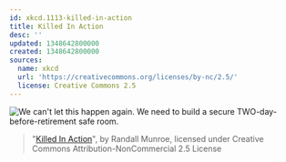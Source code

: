 ```yaml
---
id: xkcd.1113-killed-in-action
title: Killed In Action
desc: ''
updated: 1348642800000
created: 1348642800000
sources:
  name: xkcd
  url: 'https://creativecommons.org/licenses/by-nc/2.5/'
  license: Creative Commons 2.5
---
```

![We can't let this happen again. We need to build a secure TWO-day-before-retirement safe room.](https://imgs.xkcd.com/comics/killed_in_action.png)
> "[Killed In Action](https://xkcd.com/1113/)", by Randall Munroe, licensed under Creative Commons Attribution-NonCommercial 2.5 License
